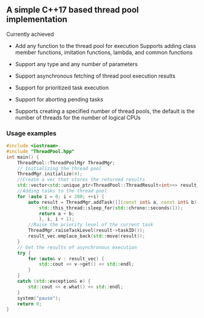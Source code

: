 ## A simple C++17 based thread pool implementation

Currently achieved

+ Add any function to the thread pool for execution
  Supports adding class member functions, imitation functions, lambda, and common functions
+ Support any type and any number of parameters
+ Support asynchronous fetching of thread pool execution results
+ Support for prioritized task execution
+ Support for aborting pending tasks

+ Supports creating a specified number of thread pools, the default is the number of threads for the number of logical CPUs



### Usage examples

```c++
#include <iostream>
#include "ThreadPool.hpp"
int main() {
    ThreadPool::ThreadPoolMgr ThreadMgr;
    // Initializing the thread pool
    ThreadMgr.initialize(4);
    //Create a vec that stores the returned results
    std::vector<std::unique_ptr<ThreadPool::ThreadResult<int>>> result_vec;
    //Adding tasks to the thread pool
    for (auto i = 0; i < 200; ++i) {
        auto result = ThreadMgr.addTask([](const int& a, const int& b)->int {
            std::this_thread::sleep_for(std::chrono::seconds(1));
            return a + b;
            }, i, i + 1);
        //Raise the priority level of the current task
        ThreadMgr.raiseTaskLevel(result->taskID());
        result_vec.emplace_back(std::move(result));
    }
    // Get the results of asynchronous execution
    try {
        for (auto& v : result_vec) {
            std::cout << v->get() << std::endl;
        }
    }
    catch (std::exception& e) {
        std::cout << e.what() << std::endl;
    }
    system("pause");
    return 0;
}
```

